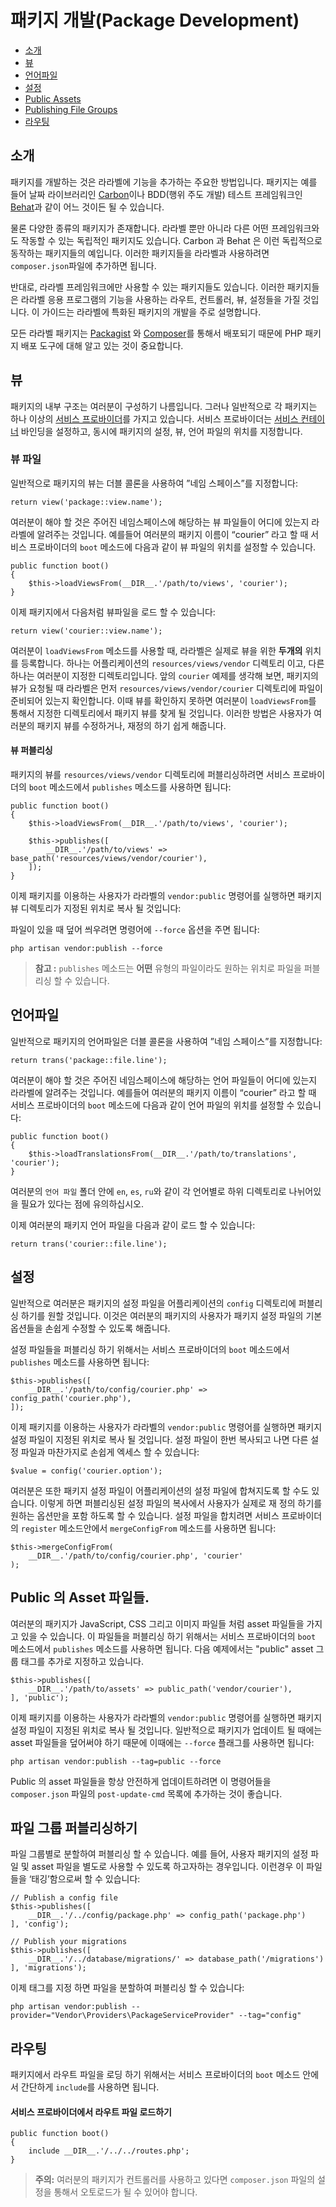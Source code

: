 # 패키지 개발(Package Development)

- [소개](#introduction)
- [뷰](#views)
- [언어파일](#translations)
- [설정](#configuration)
- [Public Assets ](#public-assets)
- [Publishing File Groups ](#publishing-file-groups)
- [라우팅](#routing)

<a name="introduction"></a>
## 소개

패키지를 개발하는 것은 라라벨에 기능을 추가하는 주요한 방법입니다. 패키지는 예를 들어 날짜 라이브러리인 [Carbon](https://github.com/briannesbitt/Carbon)이나 BDD(행위 주도 개발) 테스트 프레임워크인 [Behat](https://github.com/Behat/Behat)과 같이 어느 것이든 될 수 있습니다. 

물론 다양한 종류의 패키지가 존재합니다. 라라벨 뿐만 아니라 다른 어떤 프레임워크와도 작동할 수 있는 독립적인 패키지도 있습니다. Carbon 과 Behat 은 이런 독립적으로 동작하는 패키지들의 예입니다. 이러한 패키지들을 라라벨과 사용하려면 `composer.json`파일에 추가하면 됩니다. 

반대로, 라라벨 프레임워크에만 사용할 수 있는 패키지들도 있습니다. 이러한 패키지들은 라라벨 응용 프로그램의 기능을 사용하는 라우트, 컨트롤러, 뷰, 설정들을 가질 것입니다. 이 가이드는 라라벨에 특화된 패키지의 개발을 주로 설명합니다.

모든 라라벨 패키지는 [Packagist](http://packagist.org) 와 [Composer](http://getcomposer.org)를 통해서 배포되기 때문에 PHP 패키지 배포 도구에 대해 알고 있는 것이 중요합니다. 

<a name="views"></a>
## 뷰

패키지의 내부 구조는 여러분이 구성하기 나름입니다. 그러나 일반적으로 각 패키지는 하나 이상의 [서비스 프로바이더](/docs/5.0/providers)를 가지고 있습니다. 서비스 프로바이더는 [서비스 컨테이너](/docs/5.0/container) 바인딩을 설정하고, 동시에 패키지의 설정, 뷰, 언어 파일의 위치를 지정합니다.

### 뷰 파일

일반적으로 패키지의 뷰는 더블 콜론을 사용하여 ”네임 스페이스”를 지정합니다:

	return view('package::view.name');

여러분이 해야 할 것은 주어진 네임스페이스에 해당하는 뷰 파일들이 어디에 있는지 라라벨에 알려주는 것입니다. 예를들어 여러분의 패키지 이름이 “courier” 라고 할 때 서비스 프로바이더의 `boot` 메소드에 다음과 같이 뷰 파일의 위치를 설정할 수 있습니다. 

	public function boot()
	{
		$this->loadViewsFrom(__DIR__.'/path/to/views', 'courier');
	}

이제 패키지에서 다음처럼 뷰파일을 로드 할 수 있습니다:

	return view('courier::view.name');

여러분이 `loadViewsFrom` 메소드를 사용할 때, 라라벨은 실제로 뷰을 위한 **두개의** 위치를 등록합니다. 하나는 어플리케이션의 `resources/views/vendor` 디렉토리 이고, 다른 하나는 여러분이 지정한 디렉토리입니다. 앞의 `courier` 예제를 생각해 보면, 패키지의 뷰가 요청될 때 라라벨은 먼저 `resources/views/vendor/courier` 디렉토리에 파일이 준비되어 있는지 확인합니다. 이때 뷰를 확인하지 못하면 여러분이 `loadViewsFrom`를 통해서 지정한 디렉토리에서 패키지 뷰를 찾게 될 것입니다. 이러한 방법은 사용자가 여러분의 패키지 뷰를 수정하거나, 재정의 하기 쉽게 해줍니다. 

#### 뷰 퍼블리싱

패키지의 뷰를 `resources/views/vendor` 디렉토리에 퍼블리싱하려면 서비스 프로바이더의 `boot` 메소드에서 `publishes` 메소드를 사용하면 됩니다:

	public function boot()
	{
		$this->loadViewsFrom(__DIR__.'/path/to/views', 'courier');

		$this->publishes([
			__DIR__.'/path/to/views' => base_path('resources/views/vendor/courier'),
		]);
	}

이제 패키지를 이용하는 사용자가 라라벨의 `vendor:public` 명령어를 실행하면 패키지 뷰 디렉토리가 지정된 위치로 복사 될 것입니다:

파일이 있을 때 덮어 씌우려면 명령어에 `--force` 옵션을 주면 됩니다:

	php artisan vendor:publish --force

> **참고 :** `publishes` 메소드는 **어떤** 유형의 파일이라도 원하는 위치로 파일을 퍼블리싱 할 수 있습니다.

<a name="translations"></a>
## 언어파일

일반적으로 패키지의 언어파일은 더블 콜론을 사용하여 ”네임 스페이스”를 지정합니다:

	return trans('package::file.line');

여러분이 해야 할 것은 주어진 네임스페이스에 해당하는 언어 파일들이 어디에 있는지 라라벨에 알려주는 것입니다.  예를들어 여러분의 패키지 이름이 “courier” 라고 할 때 서비스 프로바이더의 `boot` 메소드에 다음과 같이 언어 파일의 위치를 설정할 수 있습니다:

	public function boot()
	{
		$this->loadTranslationsFrom(__DIR__.'/path/to/translations', 'courier');
	}

여러분의 `언어 파일` 폴더 안에 `en`, `es`, `ru`와 같이 각 언어별로 하위 디렉토리로 나뉘어있을 필요가 있다는 점에 유의하십시오.

이제 여러분의 패키지 언어 파일을 다음과 같이 로드 할 수 있습니다:

	return trans('courier::file.line');

<a name="configuration"></a>
## 설정

일반적으로 여러분은 패키지의 설정 파일을 어플리케이션의 `config` 디렉토리에 퍼블리싱 하기를 원할 것입니다. 이것은 여러분의 패키지의 사용자가 패키지 설정 파일의 기본 옵션들을 손쉽게 수정할 수 있도록 해줍니다. 

설정 파일들을 퍼블리싱 하기 위해서는 서비스 프로바이더의 `boot` 메소드에서 `publishes` 메소드를 사용하면 됩니다:

	$this->publishes([
		__DIR__.'/path/to/config/courier.php' => config_path('courier.php'),
	]);

이제 패키지를 이용하는 사용자가 라라벨의 `vendor:public` 명령어를 실행하면 패키지 설정 파일이 지정된 위치로 복사 될 것입니다. 설정 파일이 한번 복사되고 나면 다른 설정 파일과 마찬가지로 손쉽게 엑세스 할 수 있습니다:

	$value = config('courier.option');

여러분은 또한 패키지 설정 파일이 어플리케이션의 설정 파일에 합쳐지도록 할 수도 있습니다. 이렇게 하면 퍼블리싱된 설정 파일의 복사에서 사용자가 실제로 재 정의 하기를 원하는 옵션만을 포함 하도록 할 수 있습니다. 설정 파일을 합치려면 서비스 프로바이더의 `register` 메소드안에서 `mergeConfigFrom` 메소드를 사용하면 됩니다:

	$this->mergeConfigFrom(
		__DIR__.'/path/to/config/courier.php', 'courier'
	);

<a name="public-assets"></a>
## Public 의 Asset 파일들. 

여러분의 패키지가 JavaScript, CSS 그리고 이미지 파일들 처럼 asset 파일들을 가지고 있을 수 있습니다. 이 파일들을 퍼블리싱 하기 위해서는 서비스 프로바이더의 `boot` 메소드에서 `publishes` 메소드를 사용하면 됩니다. 다음 예제에서는 "public" asset 그룹 태그를 추가로 지정하고 있습니다.

	$this->publishes([
		__DIR__.'/path/to/assets' => public_path('vendor/courier'),
	], 'public');

이제 패키지를 이용하는 사용자가 라라벨의 `vendor:public` 명령어를 실행하면 패키지 설정 파일이 지정된 위치로 복사 될 것입니다. 일반적으로 패키지가 업데이트 될 때에는 asset 파일들을 덮어써야 하기 때문에 이때에는 `--force` 플래그를 사용하면 됩니다:

	php artisan vendor:publish --tag=public --force

Public 의 asset 파일들을 항상 안전하게 업데이트하려면 이 명령어들을 `composer.json` 파일의 `post-update-cmd` 목록에 추가하는 것이 좋습니다. 

<a name="publishing-file-groups"></a>
## 파일 그룹 퍼블리싱하기

파일 그룹별로 분할하여 퍼블리싱 할 수 있습니다. 예를 들어, 사용자 패키지의 설정 파일 및 asset 파일을 별도로 사용할 수 있도록 하고자하는 경우입니다. 이런경우 이 파일들을 ‘태깅’함으로써 할 수 있습니다:

	// Publish a config file
	$this->publishes([
		__DIR__.'/../config/package.php' => config_path('package.php')
	], 'config');

	// Publish your migrations
	$this->publishes([
		__DIR__.'/../database/migrations/' => database_path('/migrations')
	], 'migrations');

이제 태그를 지정 하면 파일을 분할하여 퍼블리싱 할 수 있습니다:

	php artisan vendor:publish --provider="Vendor\Providers\PackageServiceProvider" --tag="config"

<a name="routing"></a>
## 라우팅

패키지에서 라우트 파일을 로딩 하기 위해서는 서비스 프로바이더의 `boot` 메소드 안에서 간단하게 `include`를 사용하면 됩니다. 

#### 서비스 프로바이더에서 라우트 파일 로드하기

	public function boot()
	{
		include __DIR__.'/../../routes.php';
	}

> **주의:** 여러분의 패키지가 컨트롤러를 사용하고 있다면 `composer.json` 파일의 설정을 통해서 오토로드가 될 수 있어야 합니다. 
